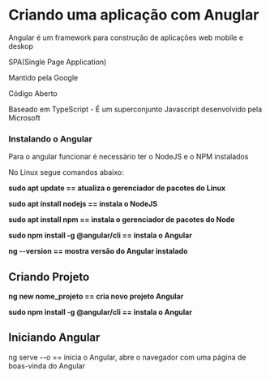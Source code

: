<h1>Criando uma aplicação com Anuglar</h1>

<p>Angular é um framework para construção de aplicações web mobile e deskop</p>
<p>SPA(Single Page Application)</p>
<p>Mantido pela Google</p>
<p>Código Aberto</p>
<p>Baseado em TypeScript - É um superconjunto Javascript desenvolvido pela Microsoft</p>
<h3>Instalando o Angular</h3>
<p>Para o angular funcionar é necessário ter o NodeJS e o NPM instalados</p>
<p>No Linux segue comandos abaixo:</p>
<p><strong>sudo apt update == atualiza o gerenciador de pacotes do Linux</strong></p>
<p><strong>sudo apt install nodejs == instala o NodeJS</strong></p>
<p><strong>sudo apt install npm == instala o gerenciador de pacotes do Node</strong></p>
<p><strong>sudo npm install -g @angular/cli  == instala o Angular</strong></p>
<p><strong>ng --version == mostra versão do Angular instalado</strong></p>
<h2>Criando Projeto</h2>
<p><strong>ng new nome_projeto == cria novo projeto Angular</strong></p>
<p><strong>sudo npm install -g @angular/cli  == instala o Angular</strong></p>
<h2>Iniciando Angular</h2>
<p>ng serve --o == inicia o Angular, abre o navegador com uma página de boas-vinda do Angular</p>
